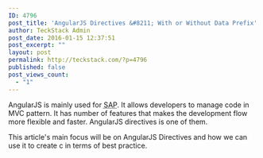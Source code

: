 ```yaml
---
ID: 4796
post_title: 'AngularJS Directives &#8211; With or Without Data Prefix'
author: TeckStack Admin
post_date: 2016-01-15 12:37:51
post_excerpt: ""
layout: post
permalink: http://teckstack.com/?p=4796
published: false
post_views_count:
  - "1"
---
```

AngularJS is mainly used for <abbr title="Single Page Application">SAP</abbr>. It allows developers to manage code in MVC pattern. It has number of features that makes the development flow more flexible and faster. AngularJS directives is one of them.

This article's main focus will be on AngularJS Directives and how we can use it to create c in terms of best practice.

&nbsp;